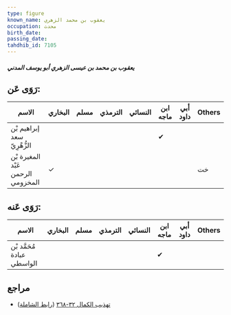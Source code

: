 ```yaml
---
type: figure
known_name: يعقوب بن محمد الزهري
occupation: محدث
birth_date:
passing_date:
tahdhib_id: 7105
---
```

##### يعقوب بن محمد بن عيسى الزهري أبو يوسف المدني

## رَوَى عَن:
| الاسم                             | البخاري | مسلم | الترمذي | النسائي | ابن ماجه | أبي داود | Others |
| --------------------------------- | ------- | ---- | ------- | ------- | -------- | -------- | ------ |
| إبراهيم بْن سعد الزُّهْرِيّ       |         |      |         |         | ✔        |          |        |
| المغيرة بْن عَبْد الرحمن المخزومي | ✓       |      |         |         |          |          | خت     |
## رَوَى عَنه:
| الاسم                      | البخاري | مسلم | الترمذي | النسائي | ابن ماجه | أبي داود | Others |
| -------------------------- | ------- | ---- | ------- | ------- | -------- | -------- | ------ |
| مُحَمَّد بْن عبادة الواسطي |         |      |         |         | ✔        |          |        |
## مراجع
- [تهذيب الكمال ٣٢-٣٦٨](obsidian://open?vault=Tahdhib-al-Kamal&file=Figures/٧١٠٥-يعقوب%20بن%20محمد%20بن%20عيسى%20الزهري%20أبو%20يوسف%20المدني) ([رابط الشاملة](https://shamela.ws/book/3722/17482))